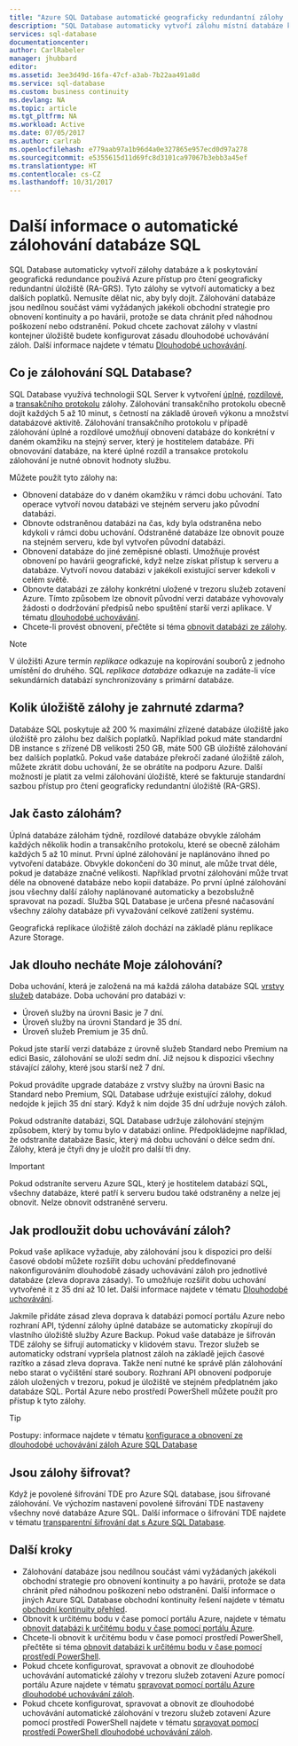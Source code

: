 ```yaml
---
title: "Azure SQL Database automatické geograficky redundantní zálohy | Microsoft Docs"
description: "SQL Database automaticky vytvoří zálohu místní databáze každých několik minut a používá Azure geograficky redundantní úložiště s přístupem pro čtení pro geografická redundance."
services: sql-database
documentationcenter: 
author: CarlRabeler
manager: jhubbard
editor: 
ms.assetid: 3ee3d49d-16fa-47cf-a3ab-7b22aa491a8d
ms.service: sql-database
ms.custom: business continuity
ms.devlang: NA
ms.topic: article
ms.tgt_pltfrm: NA
ms.workload: Active
ms.date: 07/05/2017
ms.author: carlrab
ms.openlocfilehash: e779aab97a1b96d4a0e327865e957ecd0d97a278
ms.sourcegitcommit: e5355615d11d69fc8d3101ca97067b3ebb3a45ef
ms.translationtype: HT
ms.contentlocale: cs-CZ
ms.lasthandoff: 10/31/2017
---
```

# <a name="learn-about-automatic-sql-database-backups"></a>Další informace o automatické zálohování databáze SQL

SQL Database automaticky vytvoří zálohy databáze a k poskytování geografická redundance používá Azure přístup pro čtení geograficky redundantní úložiště (RA-GRS). Tyto zálohy se vytvoří automaticky a bez dalších poplatků. Nemusíte dělat nic, aby byly dojít. Zálohování databáze jsou nedílnou součást vámi vyžádaných jakékoli obchodní strategie pro obnovení kontinuity a po havárii, protože se data chránit před náhodnou poškození nebo odstranění. Pokud chcete zachovat zálohy v vlastní kontejner úložiště budete konfigurovat zásadu dlouhodobé uchovávání záloh. Další informace najdete v tématu [Dlouhodobé uchovávání](sql-database-long-term-retention.md).

## <a name="what-is-a-sql-database-backup"></a>Co je zálohování SQL Database?

SQL Database využívá technologii SQL Server k vytvoření [úplné](https://msdn.microsoft.com/library/ms186289.aspx), [rozdílové](https://msdn.microsoft.com/library/ms175526.aspx), a [transakčního protokolu](https://msdn.microsoft.com/library/ms191429.aspx) zálohy. Zálohování transakčního protokolu obecně dojít každých 5 až 10 minut, s četností na základě úroveň výkonu a množství databázové aktivitě. Zálohování transakčního protokolu v případě zálohování úplné a rozdílové umožňují obnovení databáze do konkrétní v daném okamžiku na stejný server, který je hostitelem databáze. Při obnovování databáze, na které úplné rozdíl a transakce protokolu zálohování je nutné obnovit hodnoty službu.


Můžete použít tyto zálohy na:

* Obnovení databáze do v daném okamžiku v rámci dobu uchování. Tato operace vytvoří novou databázi ve stejném serveru jako původní databázi.
* Obnovte odstraněnou databázi na čas, kdy byla odstraněna nebo kdykoli v rámci dobu uchování. Odstraněné databáze lze obnovit pouze na stejném serveru, kde byl vytvořen původní databázi.
* Obnovení databáze do jiné zeměpisné oblasti. Umožňuje provést obnovení po havárii geografické, když nelze získat přístup k serveru a databáze. Vytvoří novou databázi v jakékoli existující server kdekoli v celém světě. 
* Obnovte databázi ze zálohy konkrétní uložené v trezoru služeb zotavení Azure. Tímto způsobem lze obnovit původní verzi databáze vyhovovaly žádosti o dodržování předpisů nebo spuštění starší verzi aplikace. V tématu [dlouhodobé uchovávání](sql-database-long-term-retention.md).
* Chcete-li provést obnovení, přečtěte si téma [obnovit databázi ze zálohy](sql-database-recovery-using-backups.md).

> [!NOTE]
> V úložišti Azure termín *replikace* odkazuje na kopírování souborů z jednoho umístění do druhého. SQL *replikace databáze* odkazuje na zadáte-li více sekundárních databází synchronizovány s primární databáze. 
> 

## <a name="how-much-backup-storage-is-included-at-no-cost"></a>Kolik úložiště zálohy je zahrnuté zdarma?
Databáze SQL poskytuje až 200 % maximální zřízené databáze úložiště jako úložiště pro zálohu bez dalších poplatků. Například pokud máte standardní DB instance s zřízené DB velikosti 250 GB, máte 500 GB úložiště zálohování bez dalších poplatků. Pokud vaše databáze překročí zadané úložiště záloh, můžete zkrátit dobu uchování, že se obrátíte na podporu Azure. Další možností je platit za velmi zálohování úložiště, které se fakturuje standardní sazbou přístup pro čtení geograficky redundantní úložiště (RA-GRS). 

## <a name="how-often-do-backups-happen"></a>Jak často zálohám?
Úplná databáze zálohám týdně, rozdílové databáze obvykle zálohám každých několik hodin a transakčního protokolu, které se obecně zálohám každých 5 až 10 minut. První úplné zálohování je naplánováno ihned po vytvoření databáze. Obvykle dokončení do 30 minut, ale může trvat déle, pokud je databáze značné velikosti. Například prvotní zálohování může trvat déle na obnovené databáze nebo kopii databáze. Po první úplné zálohování jsou všechny další zálohy naplánované automaticky a bezobslužně spravovat na pozadí. Služba SQL Database je určena přesné načasování všechny zálohy databáze při vyvažování celkové zatížení systému. 

Geografická replikace úložiště záloh dochází na základě plánu replikace Azure Storage.

## <a name="how-long-do-you-keep-my-backups"></a>Jak dlouho necháte Moje zálohování?
Doba uchování, která je založená na má každá záloha databáze SQL [vrstvy služeb](sql-database-service-tiers.md) databáze. Doba uchování pro databázi v:


* Úroveň služby na úrovni Basic je 7 dní.
* Úroveň služby na úrovni Standard je 35 dní.
* Úroveň služeb Premium je 35 dnů.

Pokud jste starší verzi databáze z úrovně služeb Standard nebo Premium na edici Basic, zálohování se uloží sedm dní. Již nejsou k dispozici všechny stávající zálohy, které jsou starší než 7 dní. 

Pokud provádíte upgrade databáze z vrstvy služby na úrovni Basic na Standard nebo Premium, SQL Database udržuje existující zálohy, dokud nedojde k jejich 35 dní starý. Když k nim dojde 35 dní udržuje nových záloh.

Pokud odstraníte databázi, SQL Database udržuje zálohování stejným způsobem, který by tomu bylo v databázi online. Předpokládejme například, že odstraníte databáze Basic, který má dobu uchování o délce sedm dní. Zálohy, která je čtyři dny je uložit pro další tři dny.

> [!IMPORTANT]
> Pokud odstraníte serveru Azure SQL, který je hostitelem databází SQL, všechny databáze, které patří k serveru budou také odstraněny a nelze jej obnovit. Nelze obnovit odstraněné serveru.
> 

## <a name="how-to-extend-the-backup-retention-period"></a>Jak prodloužit dobu uchovávání záloh?
Pokud vaše aplikace vyžaduje, aby zálohování jsou k dispozici pro delší časové období můžete rozšířit dobu uchování předdefinované nakonfigurováním dlouhodobě zásady uchovávání záloh pro jednotlivé databáze (zleva doprava zásady). To umožňuje rozšířit dobu uchování vytvořené it z 35 dní až 10 let. Další informace najdete v tématu [Dlouhodobé uchovávání](sql-database-long-term-retention.md).

Jakmile přidáte zásad zleva doprava k databázi pomocí portálu Azure nebo rozhraní API, týdenní zálohy úplné databáze se automaticky zkopírují do vlastního úložiště služby Azure Backup. Pokud vaše databáze je šifrován TDE zálohy se šifrují automaticky v klidovém stavu.  Trezor služeb se automaticky odstraní vypršela platnost záloh na základě jejich časové razítko a zásad zleva doprava.  Takže není nutné ke správě plán zálohování nebo starat o vyčištění staré soubory. Rozhraní API obnovení podporuje záloh uložených v trezoru, pokud je úložiště ve stejném předplatném jako databáze SQL. Portál Azure nebo prostředí PowerShell můžete použít pro přístup k tyto zálohy.

> [!TIP]
> Postupy: informace najdete v tématu [konfigurace a obnovení ze dlouhodobé uchovávání záloh Azure SQL Database](sql-database-long-term-backup-retention-configure.md)
>

## <a name="are-backups-encrypted"></a>Jsou zálohy šifrovat?

Když je povolené šifrování TDE pro Azure SQL database, jsou šifrované zálohování. Ve výchozím nastavení povolené šifrování TDE nastaveny všechny nové databáze Azure SQL. Další informace o šifrování TDE najdete v tématu [transparentní šifrování dat s Azure SQL Database](/sql/relational-databases/security/encryption/transparent-data-encryption-azure-sql).

## <a name="next-steps"></a>Další kroky

- Zálohování databáze jsou nedílnou součást vámi vyžádaných jakékoli obchodní strategie pro obnovení kontinuity a po havárii, protože se data chránit před náhodnou poškození nebo odstranění. Další informace o jiných Azure SQL Database obchodní kontinuity řešení najdete v tématu [obchodní kontinuity přehled](sql-database-business-continuity.md).
- Obnovit k určitému bodu v čase pomocí portálu Azure, najdete v tématu [obnovit databázi k určitému bodu v čase pomocí portálu Azure](sql-database-recovery-using-backups.md).
- Chcete-li obnovit k určitému bodu v čase pomocí prostředí PowerShell, přečtěte si téma [obnovit databázi k určitému bodu v čase pomocí prostředí PowerShell](scripts/sql-database-restore-database-powershell.md).
- Pokud chcete konfigurovat, spravovat a obnovit ze dlouhodobé uchovávání automatické zálohy v trezoru služeb zotavení Azure pomocí portálu Azure najdete v tématu [spravovat pomocí portálu Azure dlouhodobé uchovávání záloh](sql-database-long-term-backup-retention-configure.md).
- Pokud chcete konfigurovat, spravovat a obnovit ze dlouhodobé uchovávání automatické zálohování v trezoru služeb zotavení Azure pomocí prostředí PowerShell najdete v tématu [spravovat pomocí prostředí PowerShell dlouhodobé uchovávání záloh](sql-database-long-term-backup-retention-configure.md).
